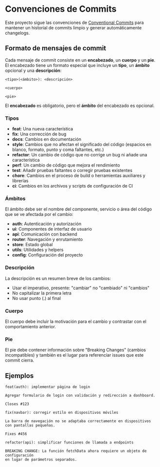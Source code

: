 # Convenciones de Commits

Este proyecto sigue las convenciones de [Conventional Commits](https://www.conventionalcommits.org/) para mantener un
historial de commits limpio y generar automáticamente changelogs.

## Formato de mensajes de commit

Cada mensaje de commit consiste en un **encabezado**, un **cuerpo** y un **pie**. El encabezado tiene un formato
especial que incluye un **tipo**, un **ámbito** opcional y una **descripción**:

```
<tipo>(<ámbito>): <descripción>

<cuerpo>

<pie>
```

El **encabezado** es obligatorio, pero el **ámbito** del encabezado es opcional.

### Tipos

-   **feat**: Una nueva característica
-   **fix**: Una corrección de bug
-   **docs**: Cambios en documentación
-   **style**: Cambios que no afectan el significado del código (espacios en blanco, formato, punto y coma faltantes,
    etc.)
-   **refactor**: Un cambio de código que no corrige un bug ni añade una característica
-   **perf**: Un cambio de código que mejora el rendimiento
-   **test**: Añadir pruebas faltantes o corregir pruebas existentes
-   **chore**: Cambios en el proceso de build o herramientas auxiliares y librerías
-   **ci**: Cambios en los archivos y scripts de configuración de CI

### Ámbitos

El ámbito debe ser el nombre del componente, servicio o área del código que se ve afectada por el cambio:

-   **auth**: Autenticación y autorización
-   **ui**: Componentes de interfaz de usuario
-   **api**: Comunicación con backend
-   **router**: Navegación y enrutamiento
-   **store**: Estado global
-   **utils**: Utilidades y helpers
-   **config**: Configuración del proyecto

### Descripción

La descripción es un resumen breve de los cambios:

-   Usar el imperativo, presente: "cambiar" no "cambiado" ni "cambios"
-   No capitalizar la primera letra
-   No usar punto (.) al final

### Cuerpo

El cuerpo debe incluir la motivación para el cambio y contrastar con el comportamiento anterior.

### Pie

El pie debe contener información sobre "Breaking Changes" (cambios incompatibles) y también es el lugar para referenciar
issues que este commit cierra.

## Ejemplos

```
feat(auth): implementar página de login

Agregar formulario de login con validación y redirección a dashboard.

Closes #123
```

```
fix(navbar): corregir estilo en dispositivos móviles

La barra de navegación no se adaptaba correctamente en dispositivos
con pantallas pequeñas.

Fixes #456
```

```
refactor(api): simplificar funciones de llamada a endpoints

BREAKING CHANGE: La función fetchData ahora requiere un objeto de configuración
en lugar de parámetros separados.
```

